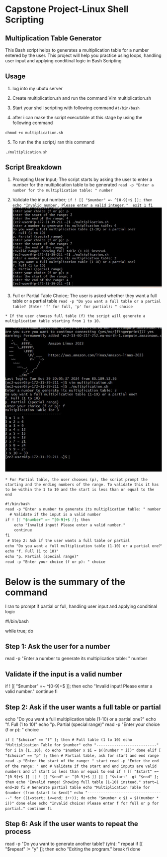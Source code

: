 # Capstone Project-Linux Shell Scripting

## Multiplication Table Generator

This Bash script helps to generates a multiplication table for a number entered by the user. This project will help you practice using loops, handling user input and applying conditinal logic in Bash Scripting


## Usage
   1. log into my ubutu server
   2. Create multiplication.sh and run the command Vim multiplication.sh
   3. Start your shell scripting with following command
   `#!/bin/bash`

   4. after i can make the script executable at this stage by using the following command

   `chmod +x multiplication.sh`

   5. To run the the script,i ran this command

   `./multiplication.sh`

   ## Script Breakdown

   1. Prompting User Input;
    The script starts by asking the user to enter a number for the multiplication table to be generated
     `read -p "Enter a number for the multiplication table: " number`

  2. Validate the input number;
  `if ! [[ "$number" =~ ^[0-9]+$ ]]; then 
   echo "Invalid number. Please enter a valid integer." 
   exit 1
   fi`
   ![invalid-range](images/invalid-range-showing.jpg)

  3. Full or Partial Table Choice;
   The user is asked whether they want a full table or a partial table
    `read -p "Do you want a full table or a partial table? (Enter 'f' for full, 'p' for partial): " choice`

    * If the user chooses full table (f) the script will generate a multiplication table starting from 1 to 10.
   ![full-table](images/full-multiplication-table.jpg) 


    

    * For Partial table, the user chooses (p), the script prompt the starting and the ending numbers of the range. To validate this it has to be within the 1 to 10 and the start is less than or equal to the end
    

```markdown
#!/bin/bash
read -p "Enter a number to generate its multiplication table: " number
  # Validate if the input is a valid number
if ! [[ "$number" =~ ^[0-9]+$ ]]; then
    echo "Invalid input! Please enter a valid number."
    continue
fi
 # Step 2: Ask if the user wants a full table or partial
echo "Do you want a full multiplication table (1-10) or a partial one?"
echo "f. Full (1 to 10)"
echo "p. Partial (special range)"
read -p "Enter your choice (f or p): " choice
```
# Below is the summary of the command
 I ran to prompt if partial or full, handling user input and applying conditinal logic

#!/bin/bash

while true; do
  ## Step 1: Ask the user for a number
  read -p "Enter a number to generate its multiplication table: " number
  ## Validate if the input is a valid number
  if ! [[ "$number" =~ ^[0-9]+$ ]]; then
    echo "Invalid input! Please enter a valid number."
    continue
  fi
  ## Step 2: Ask if the user wants a full table or partial
  echo "Do you want a full multiplication table (1-10) or a partial one?"
  echo "f. Full (1 to 10)"
  echo "p. Partial (special range)"
  read -p "Enter your choice (f or p): " choice

  `if [ "$choice" == "f" ]; then
    # Full table (1 to 10)
    echo "Multiplication Table for $number"
    echo "---------------------------"
    for i in {1..10}; do
      echo "$number x $i = $((number * i))"
    done
  elif [ "$choice" == "p" ]; then
    # Partial table, ask for start and end range
    read -p "Enter the start of the range: " start
    read -p "Enter the end of the range: " end
    # Validate if the start and end inputs are valid numbers and if start is less than or equal to end
    if ! [[ "$start" =~ ^[0-9]+$ ]] || ! [[ "$end" =~ ^[0-9]+$ ]] || [ "$start" -gt "$end" ]; then
      echo "Invalid range! Showing full table (1-10) instead."
      start=1
      end=10
    fi
    # Generate partial table
    echo "Multiplication Table for $number (from $start to $end)"
    echo "-----------------------------------"
    for ((i=start; i<=end; i++)); do
      echo "$number x $i = $((number * i))"
    done
  else
    echo "Invalid choice! Please enter f for full or p for partial."
    continue
  fi`
  ## Step 6: Ask if the user wants to repeat the process
  read -p "Do you want to generate another table? (y/n): " repeat
  if [[ "$repeat" != "y" ]]; then
    echo "Exiting the program."
    break
  fi
done